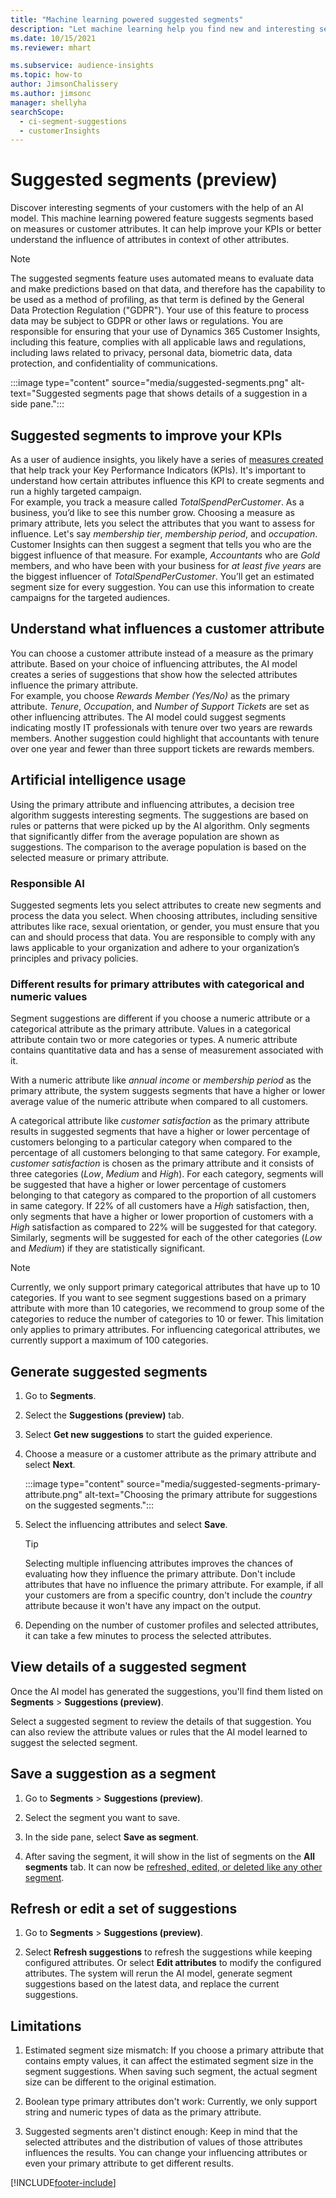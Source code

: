 ```yaml
---
title: "Machine learning powered suggested segments"
description: "Let machine learning help you find new and interesting segments based on customer attributes."
ms.date: 10/15/2021
ms.reviewer: mhart

ms.subservice: audience-insights
ms.topic: how-to
author: JimsonChalissery
ms.author: jimsonc
manager: shellyha
searchScope: 
  - ci-segment-suggestions
  - customerInsights
---
```


# Suggested segments (preview)

Discover interesting segments of your customers with the help of an AI model. This machine learning powered feature suggests segments based on measures or customer attributes. It can help improve your KPIs or better understand the influence of attributes in context of other attributes. 

> [!NOTE]
> The suggested segments feature uses automated means to evaluate data and make predictions based on that data, and therefore has the capability to be used as a method of profiling, as that term is defined by the General Data Protection Regulation ("GDPR"). Your use of this feature to process data may be subject to GDPR or other laws or regulations. You are responsible for ensuring that your use of Dynamics 365 Customer Insights, including this feature, complies with all applicable laws and regulations, including laws related to privacy, personal data, biometric data, data protection, and confidentiality of communications.

:::image type="content" source="media/suggested-segments.png" alt-text="Suggested segments page that shows details of a suggestion in a side pane.":::

## Suggested segments to improve your KPIs

As a user of audience insights, you likely have a series of [measures created](measures.md) that help track your Key Performance Indicators (KPIs). It's important to understand how certain attributes influence this KPI to create segments and run a highly targeted campaign.   
For example, you track a measure called *TotalSpendPerCustomer*. As a business, you’d like to see this number grow. Choosing a measure as primary attribute, lets you select the attributes that you want to assess for influence. Let's say *membership tier*, *membership period*, and *occupation*. Customer Insights can then suggest a segment that tells you who are the biggest influence of that measure. For example, *Accountants* who are *Gold* members, and who have been with your business for *at least five years* are the biggest influencer of *TotalSpendPerCustomer*. You’ll get an estimated segment size for every suggestion. You can use this information to create campaigns for the targeted audiences.

## Understand what influences a customer attribute

You can choose a customer attribute instead of a measure as the primary attribute. Based on your choice of influencing attributes, the AI model creates a series of suggestions that show how the selected attributes influence the primary attribute.   
For example, you choose *Rewards Member (Yes/No)* as the primary attribute. *Tenure*, *Occupation*, and *Number of Support Tickets* are set as other influencing attributes. The AI model could suggest segments indicating mostly IT professionals with tenure over two years are rewards members. Another suggestion could highlight that accountants with tenure over one year and fewer than three support tickets are rewards members. 

## Artificial intelligence usage

Using the primary attribute and influencing attributes, a decision tree algorithm suggests interesting segments. The suggestions are based on rules or patterns that were picked up by the AI algorithm. Only segments that significantly differ from the average population are shown as suggestions. The comparison to the average population is based on the selected measure or primary attribute.

### Responsible AI

Suggested segments lets you select attributes to create new segments and process the data you select. When choosing attributes, including sensitive attributes like race, sexual orientation, or gender, you must ensure that you can and should process that data. You are responsible to comply with any laws applicable to your organization and adhere to your organization’s principles and privacy policies.

### Different results for primary attributes with categorical and numeric values

Segment suggestions are different if you choose a numeric attribute or a categorical attribute as the primary attribute. Values in a categorical attribute contain two or more categories or types. A numeric attribute contains quantitative data and has a sense of measurement associated with it.

With a numeric attribute like *annual income* or *membership period* as the primary attribute, the system suggests segments that have a higher or lower average value of the numeric attribute when compared to all customers.

A categorical attribute like *customer satisfaction* as the primary attribute results in suggested segments that have a higher or lower percentage of customers belonging to a particular category when compared to the percentage of all customers belonging to that same category. For example, *customer satisfaction* is chosen as the primary attribute and it consists of three categories (*Low*, *Medium* and *High*). For each category, segments will be suggested that have a higher or lower percentage of customers belonging to that category as compared to the proportion of all customers in same category. If 22% of all customers have a *High* satisfaction, then, only segments that have a higher or lower proportion of customers with a *High* satisfaction as compared to 22% will be suggested for that category. Similarly, segments will be suggested for each of the other categories (*Low* and *Medium*) if they are statistically significant.

> [!NOTE]
> Currently, we only support primary categorical attributes that have up to 10 categories. If you want to see segment suggestions based on a primary attribute with more than 10 categories, we recommend to group some of the categories to reduce the number of categories to 10 or fewer. This limitation only applies to primary attributes. For influencing categorical attributes, we currently support a maximum of 100 categories.

## Generate suggested segments

1. Go to **Segments**.

1. Select the **Suggestions (preview)** tab.

1. Select **Get new suggestions** to start the guided experience.

1. Choose a measure or a customer attribute as the primary attribute and select **Next**.

   :::image type="content" source="media/suggested-segments-primary-attribute.png" alt-text="Choosing the primary attribute for suggestions on the suggested segments.":::

1. Select the influencing attributes and select **Save**.
   
   > [!TIP]
   > Selecting multiple influencing attributes improves the chances of evaluating how they influence the primary attribute. Don't include attributes that have no influence the primary attribute. For example, if all your customers are from a specific country, don't include the *country* attribute because it won't have any impact on the output.

1. Depending on the number of customer profiles and selected attributes, it can take a few minutes to process the selected attributes. 

## View details of a suggested segment

Once the AI model has generated the suggestions, you'll find them listed on **Segments** > **Suggestions (preview)**.
 
Select a suggested segment to review the details of that suggestion. You can also review the attribute values or rules that the AI model learned to suggest the selected segment.

## Save a suggestion as a segment

1. Go to **Segments** > **Suggestions (preview)**.

1. Select the segment you want to save. 

1. In the side pane, select **Save as segment**. 

1. After saving the segment, it will show in the list of segments on the **All segments** tab. It can now be [refreshed, edited, or deleted like any other segment](segments.md).

## Refresh or edit a set of suggestions

1. Go to **Segments** > **Suggestions (preview)**.

1. Select **Refresh suggestions** to refresh the suggestions while keeping configured attributes. Or select **Edit attributes** to modify the configured attributes. The system will rerun the AI model, generate segment suggestions based on the latest data, and replace the current suggestions.

## Limitations

1. Estimated segment size mismatch: If you choose a primary attribute that contains empty values, it can affect the estimated segment size in the segment suggestions. When saving such segment, the actual segment size can be different to the original estimation.
 
2. Boolean type primary attributes don't work: Currently, we only support string and numeric types of data as the primary attribute.

3. Suggested segments aren't distinct enough: Keep in mind that the selected attributes and the distribution of values of those attributes influences the results. You can change your influencing attributes or even your primary attribute to get different results.



[!INCLUDE[footer-include](../includes/footer-banner.md)]